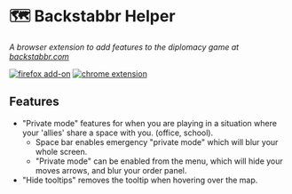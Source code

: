 
# :world_map: Backstabbr Helper

_A browser extension to add features to the diplomacy game at
[backstabbr.com](https://www.backstabbr.com/)_

[![firefox add-on][firefox-badge]](https://addons.mozilla.org/en-US/firefox/addon/backstabbr-helper/)
[![chrome extension][chrome-badge]](https://chrome.google.com/webstore/detail/backstabbr-helper/ljnlpefmgjipjcjjdmcnfjkbamjbogbp)


## Features
- "Private mode" features for when you are playing in a situation where your 'allies' share a space with you. (office, school).
  - Space bar enables emergency "private mode" which will blur your whole screen.
  - "Private mode" can be enabled from the menu, which will hide your moves arrows, and blur your order panel.
- "Hide tooltips" removes the tooltip when hovering over the map.




[firefox-badge]: https://img.shields.io/badge/firefox-555555.svg?logo=Mozilla%20Firefox
[chrome-badge]: https://img.shields.io/badge/chrome-555555.svg?logo=Google%20Chrome&logoColor=whitesmoke
